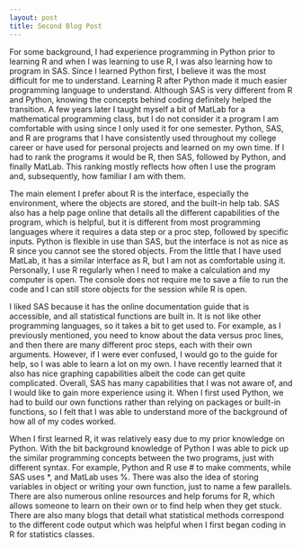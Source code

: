 ```yaml
---
layout: post
title: Second Blog Post
---
```


For some background, I had experience programming in Python prior to learning R and when I was learning to use R, I was also learning how to program in SAS. Since I learned Python first, I believe it was the most difficult for me to understand. Learning R after Python made it much easier programming language to understand. Although SAS is very different from R and Python, knowing the concepts behind coding definitely helped the transition. A few years later I taught myself a bit of MatLab for a mathematical programming class, but I do not consider it a program I am comfortable with using since I only used it for one semester. Python, SAS, and R are programs that I have consistently used throughout my college career or have used for personal projects and learned on my own time. If I had to rank the programs it would be R, then SAS, followed by Python, and finally MatLab. This ranking mostly reflects how often I use the program and, subsequently, how familiar I am with them.  

The main element I prefer about R is the interface, especially the environment, where the objects are stored, and the built-in help tab. SAS also has a help page online that details all the different capabilities of the program, which is helpful, but it is different from most programming languages where it requires a data step or a proc step, followed by specific inputs. Python is flexible in use than SAS, but the interface is not as nice as R since you cannot see the stored objects. From the little that I have used MatLab, it has a similar interface as R, but I am not as comfortable using it. Personally, I use R regularly when I need to make a calculation and my computer is open. The console does not require me to save a file to run the code and I can still store objects for the session while R is open. 

I liked SAS because it has the online documentation guide that is accessible, and all statistical functions are built in. It is not like other programming languages, so it takes a bit to get used to. For example, as I previously mentioned, you need to know about the data versus proc lines, and then there are many different proc steps, each with their own arguments. However, if I were ever confused, I would go to the guide for help, so I was able to learn a lot on my own. I have recently learned that it also has nice graphing capabilities albeit the code can get quite complicated. Overall, SAS has many capabilities that I was not aware of, and I would like to gain more experience using it. When I first used Python, we had to build our own functions rather than relying on packages or built-in functions, so I felt that I was able to understand more of the background of how all of my codes worked. 

When I first learned R, it was relatively easy due to my prior knowledge on Python. With the bit background knowledge of Python I was able to pick up the similar programming concepts between the two programs, just with different syntax. For example, Python and R use # to make comments, while SAS uses *, and MatLab uses %. There was also the idea of storing variables in object or writing your own function, just to name a few parallels. There are also numerous online resources and help forums for R, which allows someone to learn on their own or to find help when they get stuck. There are also many blogs that detail what statistical methods correspond to the different code output which was helpful when I first began coding in R for statistics classes.
